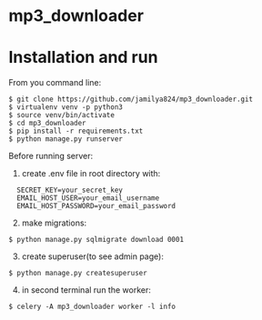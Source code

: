 # mp3_downloader
# Installation and run
From you command line:
```
$ git clone https://github.com/jamilya824/mp3_downloader.git
$ virtualenv venv -p python3
$ source venv/bin/activate
$ cd mp3_downloader
$ pip install -r requirements.txt
$ python manage.py runserver
```

Before running server:
1) create .env file in root directory with:
```
  SECRET_KEY=your_secret_key
  EMAIL_HOST_USER=your_email_username
  EMAIL_HOST_PASSWORD=your_email_password
```
2) make migrations:
```
$ python manage.py sqlmigrate download 0001
```
3) create superuser(to see admin page):
```
$ python manage.py createsuperuser
```
4) in second terminal run the worker:
```
$ celery -A mp3_downloader worker -l info
```
